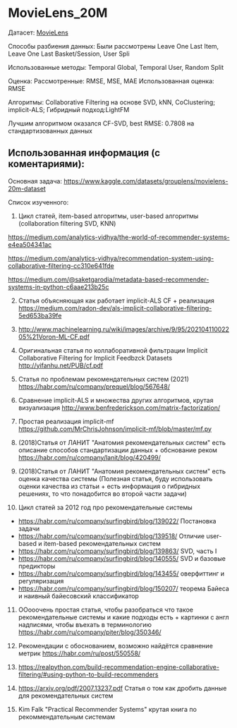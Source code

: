 # MovieLens_20M
Датасет: [MovieLens](https://www.kaggle.com/datasets/grouplens/movielens-20m-dataset)

Способы разбиения данных: Были рассмотрены Leave One Last Item, Leave One Last Basket/Session, User Spli

Использованные методы: Temporal Global, Temporal User, Random Split 

Оценка: Рассмотренные: RMSE, MSE, MAE Использованная оценка: RMSE

Алгоритмы: Collaborative Filtering на основе SVD, kNN, CoClustering; implicit-ALS; Гибридный подход:LightFM

Лучшим алгоритмом оказался CF-SVD, best RMSE: 0.7808 на стандартизованных данных

## Использованная информация (с коментариями):

Основная задача: https://www.kaggle.com/datasets/grouplens/movielens-20m-dataset

Список изученного: 
1. Цикл статей, item-based алгоритмы, user-based алгоритмы (collaboration filtering SVD, KNN)

https://medium.com/analytics-vidhya/the-world-of-recommender-systems-e4ea504341ac 

https://medium.com/analytics-vidhya/recommendation-system-using-collaborative-filtering-cc310e641fde

https://medium.com/@saketgarodia/metadata-based-recommender-systems-in-python-c6aae213b25c

2. Статья объясняющая как работает implicit-ALS CF + реализация
https://medium.com/radon-dev/als-implicit-collaborative-filtering-5ed653ba39fe 

3. http://www.machinelearning.ru/wiki/images/archive/9/95/20210411002205%21Voron-ML-CF.pdf  

4.  Оригинальная статья по коллаборативной фильтрации Implicit 
Collaborative Filtering for Implicit Feedbzck Datasets 
http://yifanhu.net/PUB/cf.pdf 

5.  Статья по проблемам рекомендательных систем (2021) 
https://habr.com/ru/company/prequel/blog/567648/

6. Сравнение implicit-ALS и множества других алгоритмов, крутая визуализация 
http://www.benfrederickson.com/matrix-factorization/

7. Простая реализация implicit-mf 
https://github.com/MrChrisJohnson/implicit-mf/blob/master/mf.py

8. (2018)Статья от ЛАНИТ "Анатомия рекомендательных систем" есть описание способов стандартизации данных + обснование реком https://habr.com/ru/company/lanit/blog/420499/

9. (2018)Статья от ЛАНИТ "Анатомия рекомендательных систем" есть оценка качества системы (Полезная статья, буду использовать оценки качества из статьи + есть информация о гибридных решениях, то что понадобится во второй части задачи)

10. Цикл статей за 2012 год про рекомендательные системы

*   https://habr.com/ru/company/surfingbird/blog/139022/
Постановка задачи
*   https://habr.com/ru/company/surfingbird/blog/139518/
Отличие user-based и item-based рекомендательных систем
*   https://habr.com/ru/company/surfingbird/blog/139863/
SVD, часть I
*   https://habr.com/ru/company/surfingbird/blog/140555/ 
SVD и базовые предикторы
*   https://habr.com/ru/company/surfingbird/blog/143455/ 
оверфиттинг и регуляризация
*   https://habr.com/ru/company/surfingbird/blog/150207/
теорема Байеса и наивный байесовский классификатор

11. ООооочень простая статья, чтобы разобраться что такое рекомендательные системы и какие подходы есть + картинки с англ надписями, чтобы въехать в терминологию 
https://habr.com/ru/company/piter/blog/350346/ 

12. Рекомендации с обоснованием, возможно найдётся сравнение метрик
https://habr.com/ru/post/550558/ 

13. https://realpython.com/build-recommendation-engine-collaborative-filtering/#using-python-to-build-recommenders

14. https://arxiv.org/pdf/2007.13237.pdf  Статья о том как дробить данные для рекомендательных систем

15. Kim Falk "Practical Recommender Systems" крутая книга по рекоммендательным системам
